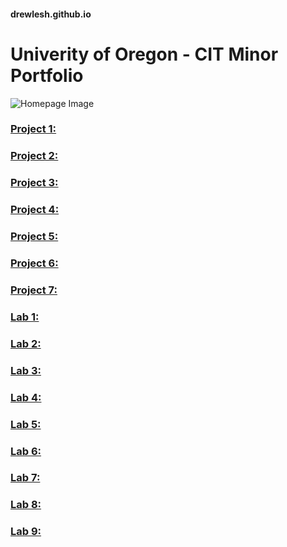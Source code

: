 #### drewlesh.github.io
# Univerity of Oregon - CIT Minor Portfolio
![Homepage Image](C:\Users\drewl\cit281\p7\CIT-Github-Homepage.jpg "Homepage Image")
### [Project 1:](https://uo-cit-drewlesh.github.io/CIT281-Project-1/)

### [Project 2:](https://uo-cit-drewlesh.github.io/CIT281-Project-2/)

### [Project 3:](https://uo-cit-drewlesh.github.io/CIT281-Project-3/)

### [Project 4:](https://uo-cit-drewlesh.github.io/CIT281-Project-4/)

### [Project 5:](https://uo-cit-drewlesh.github.io/CIT281-Project-5/)

### [Project 6:](https://uo-cit-drewlesh.github.io/CIT281-Project-6/)

### [Project 7:](https://uo-cit-drewlesh.github.io/CIT281-Project-7/)



### [Lab 1:](https://github.com/UO-CIT-drewlesh/CIT281-lab-1.git)

### [Lab 2:](https://github.com/UO-CIT-drewlesh/CIT281-lab-2.git)

### [Lab 3:](https://github.com/UO-CIT-drewlesh/CIT281-lab-3.git)

### [Lab 4:](https://github.com/UO-CIT-drewlesh/CIT281-lab-4.git)

### [Lab 5:](https://github.com/UO-CIT-drewlesh/CIT281-lab-5.git)

### [Lab 6:](https://github.com/UO-CIT-drewlesh/CIT281-lab-6.git)

### [Lab 7:](https://github.com/UO-CIT-drewlesh/CIT281-lab-7.git)

### [Lab 8:](https://github.com/UO-CIT-drewlesh/CIT281-lab-8.git)

### [Lab 9:](https://github.com/UO-CIT-drewlesh/CIT281-lab-9.git)

